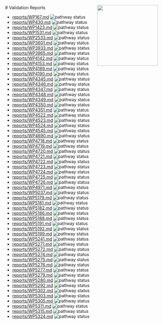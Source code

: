 <img style="float: right; width: 200px" src="logo.png" />
# Validation Reports

* [reports/WP167.md](reports/WP167.md) <img alt="pathway status" src="https://img.shields.io/endpoint?url=https://egonw.github.io/lipidmaps-wp-curation/reports/WP167.json">
* [reports/WP430.md](reports/WP430.md) <img alt="pathway status" src="https://img.shields.io/endpoint?url=https://egonw.github.io/lipidmaps-wp-curation/reports/WP430.json">
* [reports/WP1423.md](reports/WP1423.md) <img alt="pathway status" src="https://img.shields.io/endpoint?url=https://egonw.github.io/lipidmaps-wp-curation/reports/WP1423.json">
* [reports/WP1531.md](reports/WP1531.md) <img alt="pathway status" src="https://img.shields.io/endpoint?url=https://egonw.github.io/lipidmaps-wp-curation/reports/WP1531.json">
* [reports/WP2533.md](reports/WP2533.md) <img alt="pathway status" src="https://img.shields.io/endpoint?url=https://egonw.github.io/lipidmaps-wp-curation/reports/WP2533.json">
* [reports/WP3601.md](reports/WP3601.md) <img alt="pathway status" src="https://img.shields.io/endpoint?url=https://egonw.github.io/lipidmaps-wp-curation/reports/WP3601.json">
* [reports/WP3933.md](reports/WP3933.md) <img alt="pathway status" src="https://img.shields.io/endpoint?url=https://egonw.github.io/lipidmaps-wp-curation/reports/WP3933.json">
* [reports/WP3965.md](reports/WP3965.md) <img alt="pathway status" src="https://img.shields.io/endpoint?url=https://egonw.github.io/lipidmaps-wp-curation/reports/WP3965.json">
* [reports/WP4142.md](reports/WP4142.md) <img alt="pathway status" src="https://img.shields.io/endpoint?url=https://egonw.github.io/lipidmaps-wp-curation/reports/WP4142.json">
* [reports/WP4153.md](reports/WP4153.md) <img alt="pathway status" src="https://img.shields.io/endpoint?url=https://egonw.github.io/lipidmaps-wp-curation/reports/WP4153.json">
* [reports/WP4189.md](reports/WP4189.md) <img alt="pathway status" src="https://img.shields.io/endpoint?url=https://egonw.github.io/lipidmaps-wp-curation/reports/WP4189.json">
* [reports/WP4190.md](reports/WP4190.md) <img alt="pathway status" src="https://img.shields.io/endpoint?url=https://egonw.github.io/lipidmaps-wp-curation/reports/WP4190.json">
* [reports/WP4345.md](reports/WP4345.md) <img alt="pathway status" src="https://img.shields.io/endpoint?url=https://egonw.github.io/lipidmaps-wp-curation/reports/WP4345.json">
* [reports/WP4346.md](reports/WP4346.md) <img alt="pathway status" src="https://img.shields.io/endpoint?url=https://egonw.github.io/lipidmaps-wp-curation/reports/WP4346.json">
* [reports/WP4347.md](reports/WP4347.md) <img alt="pathway status" src="https://img.shields.io/endpoint?url=https://egonw.github.io/lipidmaps-wp-curation/reports/WP4347.json">
* [reports/WP4348.md](reports/WP4348.md) <img alt="pathway status" src="https://img.shields.io/endpoint?url=https://egonw.github.io/lipidmaps-wp-curation/reports/WP4348.json">
* [reports/WP4349.md](reports/WP4349.md) <img alt="pathway status" src="https://img.shields.io/endpoint?url=https://egonw.github.io/lipidmaps-wp-curation/reports/WP4349.json">
* [reports/WP4350.md](reports/WP4350.md) <img alt="pathway status" src="https://img.shields.io/endpoint?url=https://egonw.github.io/lipidmaps-wp-curation/reports/WP4350.json">
* [reports/WP4351.md](reports/WP4351.md) <img alt="pathway status" src="https://img.shields.io/endpoint?url=https://egonw.github.io/lipidmaps-wp-curation/reports/WP4351.json">
* [reports/WP4522.md](reports/WP4522.md) <img alt="pathway status" src="https://img.shields.io/endpoint?url=https://egonw.github.io/lipidmaps-wp-curation/reports/WP4522.json">
* [reports/WP4523.md](reports/WP4523.md) <img alt="pathway status" src="https://img.shields.io/endpoint?url=https://egonw.github.io/lipidmaps-wp-curation/reports/WP4523.json">
* [reports/WP4524.md](reports/WP4524.md) <img alt="pathway status" src="https://img.shields.io/endpoint?url=https://egonw.github.io/lipidmaps-wp-curation/reports/WP4524.json">
* [reports/WP4545.md](reports/WP4545.md) <img alt="pathway status" src="https://img.shields.io/endpoint?url=https://egonw.github.io/lipidmaps-wp-curation/reports/WP4545.json">
* [reports/WP4690.md](reports/WP4690.md) <img alt="pathway status" src="https://img.shields.io/endpoint?url=https://egonw.github.io/lipidmaps-wp-curation/reports/WP4690.json">
* [reports/WP4718.md](reports/WP4718.md) <img alt="pathway status" src="https://img.shields.io/endpoint?url=https://egonw.github.io/lipidmaps-wp-curation/reports/WP4718.json">
* [reports/WP4719.md](reports/WP4719.md) <img alt="pathway status" src="https://img.shields.io/endpoint?url=https://egonw.github.io/lipidmaps-wp-curation/reports/WP4719.json">
* [reports/WP4720.md](reports/WP4720.md) <img alt="pathway status" src="https://img.shields.io/endpoint?url=https://egonw.github.io/lipidmaps-wp-curation/reports/WP4720.json">
* [reports/WP4721.md](reports/WP4721.md) <img alt="pathway status" src="https://img.shields.io/endpoint?url=https://egonw.github.io/lipidmaps-wp-curation/reports/WP4721.json">
* [reports/WP4722.md](reports/WP4722.md) <img alt="pathway status" src="https://img.shields.io/endpoint?url=https://egonw.github.io/lipidmaps-wp-curation/reports/WP4722.json">
* [reports/WP4723.md](reports/WP4723.md) <img alt="pathway status" src="https://img.shields.io/endpoint?url=https://egonw.github.io/lipidmaps-wp-curation/reports/WP4723.json">
* [reports/WP4724.md](reports/WP4724.md) <img alt="pathway status" src="https://img.shields.io/endpoint?url=https://egonw.github.io/lipidmaps-wp-curation/reports/WP4724.json">
* [reports/WP4725.md](reports/WP4725.md) <img alt="pathway status" src="https://img.shields.io/endpoint?url=https://egonw.github.io/lipidmaps-wp-curation/reports/WP4725.json">
* [reports/WP4726.md](reports/WP4726.md) <img alt="pathway status" src="https://img.shields.io/endpoint?url=https://egonw.github.io/lipidmaps-wp-curation/reports/WP4726.json">
* [reports/WP4971.md](reports/WP4971.md) <img alt="pathway status" src="https://img.shields.io/endpoint?url=https://egonw.github.io/lipidmaps-wp-curation/reports/WP4971.json">
* [reports/WP5037.md](reports/WP5037.md) <img alt="pathway status" src="https://img.shields.io/endpoint?url=https://egonw.github.io/lipidmaps-wp-curation/reports/WP5037.json">
* [reports/WP5179.md](reports/WP5179.md) <img alt="pathway status" src="https://img.shields.io/endpoint?url=https://egonw.github.io/lipidmaps-wp-curation/reports/WP5179.json">
* [reports/WP5181.md](reports/WP5181.md) <img alt="pathway status" src="https://img.shields.io/endpoint?url=https://egonw.github.io/lipidmaps-wp-curation/reports/WP5181.json">
* [reports/WP5182.md](reports/WP5182.md) <img alt="pathway status" src="https://img.shields.io/endpoint?url=https://egonw.github.io/lipidmaps-wp-curation/reports/WP5182.json">
* [reports/WP5186.md](reports/WP5186.md) <img alt="pathway status" src="https://img.shields.io/endpoint?url=https://egonw.github.io/lipidmaps-wp-curation/reports/WP5186.json">
* [reports/WP5188.md](reports/WP5188.md) <img alt="pathway status" src="https://img.shields.io/endpoint?url=https://egonw.github.io/lipidmaps-wp-curation/reports/WP5188.json">
* [reports/WP5191.md](reports/WP5191.md) <img alt="pathway status" src="https://img.shields.io/endpoint?url=https://egonw.github.io/lipidmaps-wp-curation/reports/WP5191.json">
* [reports/WP5192.md](reports/WP5192.md) <img alt="pathway status" src="https://img.shields.io/endpoint?url=https://egonw.github.io/lipidmaps-wp-curation/reports/WP5192.json">
* [reports/WP5199.md](reports/WP5199.md) <img alt="pathway status" src="https://img.shields.io/endpoint?url=https://egonw.github.io/lipidmaps-wp-curation/reports/WP5199.json">
* [reports/WP5241.md](reports/WP5241.md) <img alt="pathway status" src="https://img.shields.io/endpoint?url=https://egonw.github.io/lipidmaps-wp-curation/reports/WP5241.json">
* [reports/WP5271.md](reports/WP5271.md) <img alt="pathway status" src="https://img.shields.io/endpoint?url=https://egonw.github.io/lipidmaps-wp-curation/reports/WP5271.json">
* [reports/WP5272.md](reports/WP5272.md) <img alt="pathway status" src="https://img.shields.io/endpoint?url=https://egonw.github.io/lipidmaps-wp-curation/reports/WP5272.json">
* [reports/WP5274.md](reports/WP5274.md) <img alt="pathway status" src="https://img.shields.io/endpoint?url=https://egonw.github.io/lipidmaps-wp-curation/reports/WP5274.json">
* [reports/WP5275.md](reports/WP5275.md) <img alt="pathway status" src="https://img.shields.io/endpoint?url=https://egonw.github.io/lipidmaps-wp-curation/reports/WP5275.json">
* [reports/WP5276.md](reports/WP5276.md) <img alt="pathway status" src="https://img.shields.io/endpoint?url=https://egonw.github.io/lipidmaps-wp-curation/reports/WP5276.json">
* [reports/WP5277.md](reports/WP5277.md) <img alt="pathway status" src="https://img.shields.io/endpoint?url=https://egonw.github.io/lipidmaps-wp-curation/reports/WP5277.json">
* [reports/WP5279.md](reports/WP5279.md) <img alt="pathway status" src="https://img.shields.io/endpoint?url=https://egonw.github.io/lipidmaps-wp-curation/reports/WP5279.json">
* [reports/WP5280.md](reports/WP5280.md) <img alt="pathway status" src="https://img.shields.io/endpoint?url=https://egonw.github.io/lipidmaps-wp-curation/reports/WP5280.json">
* [reports/WP5292.md](reports/WP5292.md) <img alt="pathway status" src="https://img.shields.io/endpoint?url=https://egonw.github.io/lipidmaps-wp-curation/reports/WP5292.json">
* [reports/WP5302.md](reports/WP5302.md) <img alt="pathway status" src="https://img.shields.io/endpoint?url=https://egonw.github.io/lipidmaps-wp-curation/reports/WP5302.json">
* [reports/WP5303.md](reports/WP5303.md) <img alt="pathway status" src="https://img.shields.io/endpoint?url=https://egonw.github.io/lipidmaps-wp-curation/reports/WP5303.json">
* [reports/WP5305.md](reports/WP5305.md) <img alt="pathway status" src="https://img.shields.io/endpoint?url=https://egonw.github.io/lipidmaps-wp-curation/reports/WP5305.json">
* [reports/WP5311.md](reports/WP5311.md) <img alt="pathway status" src="https://img.shields.io/endpoint?url=https://egonw.github.io/lipidmaps-wp-curation/reports/WP5311.json">
* [reports/WP5315.md](reports/WP5315.md) <img alt="pathway status" src="https://img.shields.io/endpoint?url=https://egonw.github.io/lipidmaps-wp-curation/reports/WP5315.json">
* [reports/WP5324.md](reports/WP5324.md) <img alt="pathway status" src="https://img.shields.io/endpoint?url=https://egonw.github.io/lipidmaps-wp-curation/reports/WP5324.json">
